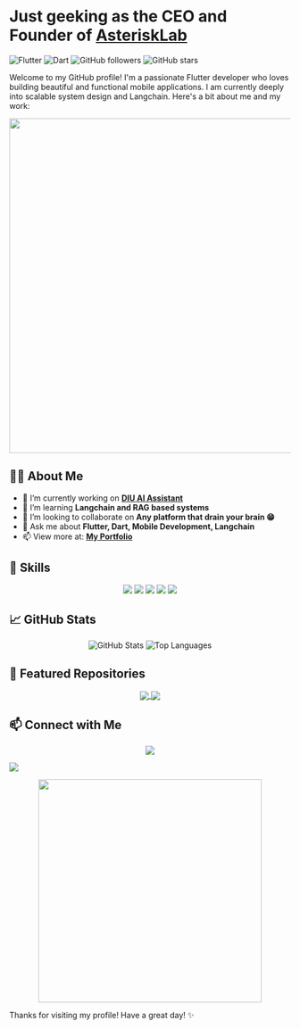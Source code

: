 # Just geeking as the CEO and Founder of **[AsteriskLab](https://asterisklab.co/)**

![Flutter](https://img.shields.io/badge/Flutter-Framework-blue?logo=flutter) 
![Dart](https://img.shields.io/badge/Dart-Language-blue?logo=dart)
![GitHub followers](https://img.shields.io/github/followers/Sabir-Islam-Khan?style=social)
![GitHub stars](https://img.shields.io/github/stars/Sabir-Islam-Khan?style=social)

Welcome to my GitHub profile! I'm a passionate Flutter developer who loves building beautiful and functional mobile applications. I am currently deeply into scalable system design and Langchain. Here's a bit about me and my work:

<p align="center">
  <img src="https://media.giphy.com/media/ZVik7pBtu9dNS/giphy.gif" width="600" />
</p>

## 🧑‍💻 About Me

- 🔭 I’m currently working on **[DIU AI Assistant](https://github.com/Sabir-Islam-Khan/diu_smart_bot)**
- 🌱 I’m learning **Langchain and RAG based systems**
- 👯 I’m looking to collaborate on **Any platform that drain your brain 😁**
- 💬 Ask me about **Flutter, Dart, Mobile Development, Langchain**
- 📫 View more at: **[My Portfolio](https://sabirislam.me/)**

## 🚀 Skills

<p align="center">
  <img src="https://img.shields.io/badge/Flutter-Framework-blue?logo=flutter" />
  <img src="https://img.shields.io/badge/Dart-Language-blue?logo=dart" />
  <img src="https://img.shields.io/badge/Firebase-Platform-orange?logo=firebase" />
  <img src="https://img.shields.io/badge/RESTful_APIs-Development-green" />
  <img src="https://img.shields.io/badge/CI/CD-Automation-yellowgreen" />
</p>

## 📈 GitHub Stats

<p align="center">  
  <img src="https://github-readme-stats.vercel.app/api?username=Sabir-Islam-Khan&show_icons=true&theme=radical&custom_title=My%20GitHub%20Stats%20%E2%9A%A1&hide_border=true&line_height=24&bg_color=00000000&title_color=ffffff&text_color=ffffff&icon_color=ff0000&hide=prs,issues,contribs&count_private=true&include_all_commits=true&hide_rank=true" alt="GitHub Stats" />

  <img src="https://github-readme-stats.vercel.app/api/top-langs/?username=Sabir-Islam-Khan&layout=compact&theme=radical" alt="Top Languages" />
</p>


## 📂 Featured Repositories

<p align="center">
  <a href="https://github.com/Sabir-Islam-Khan/diu_smart_bot">
    <img align="center" src="https://github-readme-stats.vercel.app/api/pin/?username=Sabir-Islam-Khan&repo=diu_smart_bot&theme=radical" />
  </a>
  <a href="https://github.com/Sabir-Islam-Khan/ai_caption_gen">
    <img align="center" src="https://github-readme-stats.vercel.app/api/pin/?username=Sabir-Islam-Khan&repo=ai_caption_gen&theme=radical" />
  </a>
</p>


## 📫 Connect with Me

<p align="center">
  <a href="https://linkedin.com/in/sabir-islam-khan-b750aa146"><img src="https://img.shields.io/badge/LinkedIn-Connect-blue?logo=linkedin" /></a>
  
  <a href="mailto:sabir.islam14@gmail.com"><img src="https://img.shields.io/badge/Email-Send%20Mail-red?logo=gmail" /></a>
</p>

<p align="center">
  <img src="https://media.giphy.com/media/l0MYt5jPR6QX5pnqM/giphy.gif" width="400" />
</p>

Thanks for visiting my profile! Have a great day! ✨
